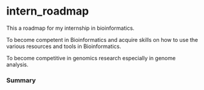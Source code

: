# intern_roadmap
This a roadmap for my internship in bioinformatics.


To become competent in Bioinformatics and acquire skills on how to use the various resources and tools in Bioinformatics.

To become competitive in genomics research especially in genome analysis.

### **Summary**

